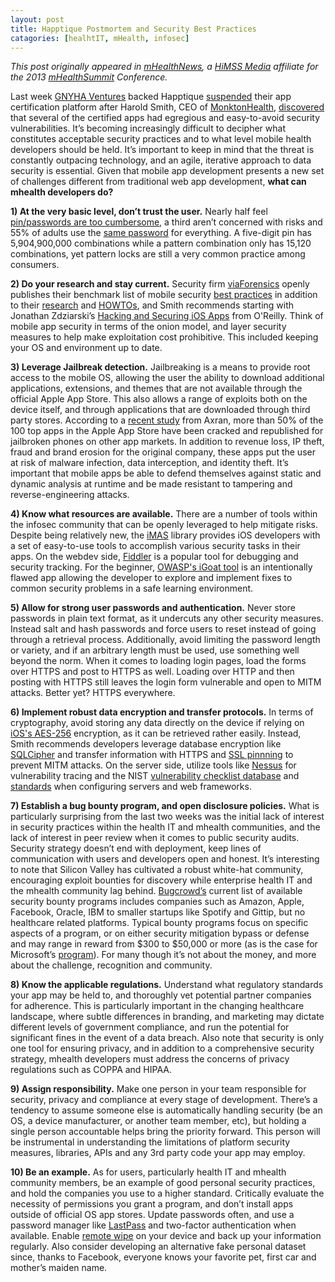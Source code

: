 ```yaml
---
layout: post
title: Happtique Postmortem and Security Best Practices
catagories: [healhtIT, mHealth, infosec]
---
```

*This post originally appeared in [mHealthNews][mHealthNews], a [HiMSS Media][HiMSS Media] affiliate for the 2013 [mHealthSummit][mHealthSummit] Conference.*      



Last week [GNYHA Ventures][1] backed Happtique [suspended][2] their app certification platform after Harold Smith, CEO of [MonktonHealth][3], [discovered][4] that several of the certified apps had egregious and easy-to-avoid security vulnerabilities. It’s becoming increasingly difficult to decipher what constitutes acceptable security practices and to what level mobile health developers should be held. It’s important to keep in mind that the threat is constantly outpacing technology, and an agile, iterative approach to data security is essential. Given that mobile app development presents a new set of challenges different from traditional web app development, **what can mhealth developers do?**

**1) At the very basic level, don’t trust the user.**  Nearly half feel [pin/passwords are too cumbersome][5], a third aren’t concerned with risks and 55% of adults use the [same password][6] for everything. A five-digit pin has 5,904,900,000 combinations while a pattern combination only has  15,120 combinations, yet pattern locks are still a very common practice among consumers.

**2) Do your research and stay current.**  Security firm [viaForensics][7] openly publishes their benchmark list of mobile security [best practices][8] in addition to their [research][9] and [HOWTOs][10], and Smith recommends starting with Jonathan Zdziarski’s [Hacking and Securing iOS Apps][11] from O'Reilly.  Think of mobile app security in terms of the onion model, and layer security measures to help make exploitation cost prohibitive.  This included keeping your OS and environment up to date.

**3) Leverage Jailbreak detection.** Jailbreaking is a means to provide root access to the mobile OS, allowing the user the ability to download additional applications, extensions, and themes that are not available through the official Apple App Store. This also allows a range of exploits both on the device itself, and through applications that are downloaded through third party stores.  According to a [recent study][12] from Axran, more than 50% of the 100 top apps in the Apple App Store have been cracked and republished for jailbroken phones on other app markets.  In addition to revenue loss, IP theft, fraud and brand erosion for the original company, these apps put the user at risk of malware infection, data interception, and identity theft. It’s important that mobile apps be able to defend themselves against static and dynamic analysis at runtime and be made resistant to tampering and reverse-engineering attacks.

**4) Know what resources are available.** There are a number of tools within the infosec community that can be openly leveraged to help mitigate risks.  Despite being relatively new, the [iMAS][13] library provides iOS developers with a set of easy-to-use tools to accomplish various security tasks in their apps. On the webdev side, [Fiddler][14] is a popular tool for debugging and security tracking.  For the beginner, [OWASP's iGoat tool][15] is an intentionally flawed app allowing the developer to explore and implement fixes to common security problems in a safe learning environment. 

**5) Allow for strong user passwords and authentication.** Never store passwords in plain text format, as it undercuts any other security measures.  Instead salt and hash passwords and force users to reset instead of going through a retrieval process.  Additionally, avoid limiting the password length or variety, and if an arbitrary length must be used, use something well beyond the norm.  When it comes to loading login pages, load the forms over HTTPS and post to HTTPS as well.  Loading over HTTP and then posting with HTTPS still leaves the login form vulnerable and open to MITM attacks.  Better yet?  HTTPS everywhere.  

**6) Implement robust data encryption and transfer protocols.**  In terms of cryptography, avoid storing any data directly on the device if relying on [iOS's AES-256][16] encryption, as it can be retrieved rather easily. Instead, Smith recommends developers leverage database encryption like [SQLCipher][17] and transfer information with HTTPS and [SSL pinnning][18] to prevent MITM attacks. On the server side, utilize tools like [Nessus][19] for vulnerability tracing and the NIST [vulnerability checklist database][20]  and [standards][21] when configuring servers and web frameworks. 

**7) Establish a bug bounty program, and open disclosure policies.** What is particularly surprising from the last two weeks was the initial lack of interest in security practices within the health IT and mhealth communities, and the lack of interest in peer review when it comes to public security audits. Security strategy doesn’t end with deployment, keep lines of communication with users and developers open and honest.   It’s interesting to note that Silicon Valley has cultivated a robust white-hat community, encouraging exploit bounties for discovery while enterprise health IT and the mhealth community lag behind.  [Bugcrowd’s][22] current list of available security bounty programs includes companies such as Amazon, Apple, Facebook, Oracle, IBM to smaller startups like Spotify and Gittip, but no healthcare related platforms.  Typical bounty programs focus on specific aspects of a program, or on either security mitigation bypass or defense and may range in reward from $300 to $50,000 or more (as is the case for Microsoft’s [program][23]).  For many though it’s not about the money, and more about the challenge, recognition and community.  

**8) Know the applicable regulations.** Understand what regulatory standards your app may be held to, and thoroughly vet potential partner companies for adherence.  This is particularly important in the changing healthcare landscape, where subtle differences in branding, and marketing may dictate different levels of government compliance, and run the potential for significant fines in the event of a data breach. Also note that security is only one tool for ensuring privacy, and in addition to a comprehensive security strategy, mhealth developers must address the concerns of privacy regulations such as COPPA and HIPAA. 

**9) Assign responsibility.**  Make one person in your team responsible for security, privacy and compliance at every stage of development.  There’s a tendency to assume someone else is automatically handling security (be an OS, a device manufacturer, or another team member, etc), but holding a single person accountable helps bring the priority forward. This person will be instrumental in understanding the limitations of platform security measures, libraries, APIs and any 3rd party code your app may employ. 


**10)  Be an example.**  As for users, particularly health IT and mhealth community members, be an example of good personal security practices, and hold the companies you use to a higher standard.  Critically evaluate the necessity of permissions you grant a program, and don’t install apps outside of official OS app stores. Update passwords often, and use a password manager like [LastPass][24] and two-factor authentication when available.  Enable [remote wipe][25] on your device and back up your information regularly.  Also consider developing an alternative fake personal dataset since, thanks to Facebook, everyone knows  your favorite pet, first car and mother’s maiden name.  



[mHealthNews]: http://www.mhealthnews.com
[HiMSS Media]: http://www.himssmedia.com
[mHealthSummit]: http://www.mhealthsummit.org


[1]: http://www.gnyha.org/2877/Default.aspx
[2]: http://www.happtique.com/app-certification/registry-statement/
[3]: https://monktonhealth.com/
[4]: http://whats.harold.in/2013/12/certification-for-lack-of-certification.html
[5]: http://confidenttechnologies.com/news_events/survey-shows-smartphone-users-choose-%20convenience-over-security
[6]: http://media.ofcom.org.uk/2013/04/23/uk-adults-taking-online-password-security-risks/
[7]: http://www.viaforensics.com
[8]:  https://viaforensics.com/resources/reports/best-practices-ios-android-secure-mobile-development/
[9]: https://viaforensics.com/resources/presentations/
[10]: https://santoku-linux.com/howtos
[11]: http://shop.oreilly.com/product/0636920023234.do
[12]: http://www.arxan.com/resources/state-of-security-in-the-app-economy/
[13]: https://github.com/project-imas/about
[14]: http://fiddler2.com/
[15]: https://www.owasp.org/index.php/OWASP_iGoat_Project
[16]: http://www.computerworld.com/s/article/9233078/Kenneth_van_Wyk_The_good_and_bad_of_Android_and_iOS
[17]: http://sqlcipher.net/
[18]: https://www.owasp.org/index.php/Certificate_and_Public_Key_Pinning
[19]: http://www.tenable.com/products/nessus-perimeter-service
[20]: http://web.nvd.nist.gov/view/ncp/repository
[21]: http://www.nist.gov/itl/cyberframework.cfm
[22]: https://bugcrowd.com/list-of-bug-bounty-programs/
[23]: http://technet.microsoft.com/en-us/security/dn425036
[24]: https://lastpass.com/
[25]: https://support.google.com/a/answer/173390?hl=en


